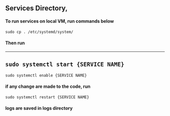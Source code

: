 ## Services Directory, 
#### To run services on local VM, run commands below
`sudo cp . /etc/systemd/system/`
#### Then run
----
`sudo systemctl start {SERVICE NAME}`
----
`sudo systemctl enable {SERVICE NAME}`

#### if any change are made to the code, run
`sudo systemctl restart {SERVICE NAME}`

#### logs are saved in logs directory
